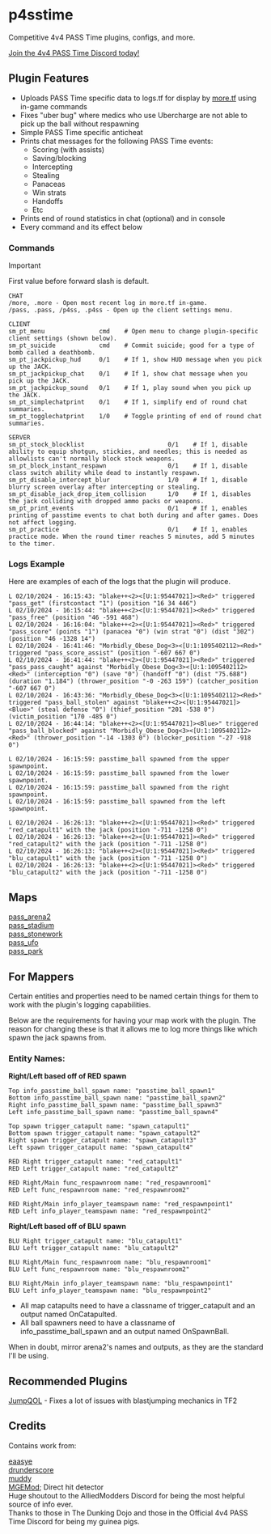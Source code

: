 # p4sstime

Competitive 4v4 PASS Time plugins, configs, and more.

[Join the 4v4 PASS Time Discord today!](https://discord.com/invite/Vrk3Etg)

## Plugin Features

- Uploads PASS Time specific data to logs.tf for display by [more.tf](https://more.tf) using in-game commands
- Fixes "uber bug" where medics who use Ubercharge are not able to pick up the ball without respawning
- Simple PASS Time specific anticheat
- Prints chat messages for the following PASS Time events:
    - Scoring (with assists)
    - Saving/blocking
    - Intercepting
    - Stealing
    - Panaceas
    - Win strats
    - Handoffs
    - Etc
- Prints end of round statistics in chat (optional) and in console
- Every command and its effect below

### Commands

> [!IMPORTANT]
> First value before forward slash is default.

```
CHAT
/more, .more - Open most recent log in more.tf in-game.
/pass, .pass, /p4ss, .p4ss - Open up the client settings menu.

CLIENT
sm_pt_menu               cmd    # Open menu to change plugin-specific client settings (shown below).
sm_pt_suicide            cmd    # Commit suicide; good for a type of bomb called a deathbomb.
sm_pt_jackpickup_hud     0/1    # If 1, show HUD message when you pick up the JACK.
sm_pt_jackpickup_chat    0/1    # If 1, show chat message when you pick up the JACK.
sm_pt_jackpickup_sound   0/1    # If 1, play sound when you pick up the JACK.
sm_pt_simplechatprint    0/1    # If 1, simplify end of round chat summaries.
sm_pt_togglechatprint    1/0    # Toggle printing of end of round chat summaries.

SERVER
sm_pt_stock_blocklist                       0/1    # If 1, disable ability to equip shotgun, stickies, and needles; this is needed as allowlists can't normally block stock weapons.
sm_pt_block_instant_respawn                 0/1    # If 1, disable class switch ability while dead to instantly respawn.
sm_pt_disable_intercept_blur                1/0    # If 1, disable blurry screen overlay after intercepting or stealing.
sm_pt_disable_jack_drop_item_collision      1/0    # If 1, disables the jack colliding with dropped ammo packs or weapons.
sm_pt_print_events                          0/1    # If 1, enables printing of passtime events to chat both during and after games. Does not affect logging.
sm_pt_practice                              0/1    # If 1, enables practice mode. When the round timer reaches 5 minutes, add 5 minutes to the timer.
```

### Logs Example

Here are examples of each of the logs that the plugin will produce.
```
L 02/10/2024 - 16:15:43: "blake++<2><[U:1:95447021]><Red>" triggered "pass_get" (firstcontact "1") (position "16 34 446")
L 02/10/2024 - 16:15:44: "blake++<2><[U:1:95447021]><Red>" triggered "pass_free" (position "46 -591 468")
L 02/10/2024 - 16:16:04: "blake++<2><[U:1:95447021]><Red>" triggered "pass_score" (points "1") (panacea "0") (win strat "0") (dist "302") (position "46 -1328 14")
L 02/10/2024 - 16:41:46: "Morbidly_Obese_Dog<3><[U:1:1095402112><Red>" triggered "pass_score_assist" (position "-607 667 0")
L 02/10/2024 - 16:41:44: "blake++<2><[U:1:95447021]><Red>" triggered "pass_pass_caught" against "Morbidly_Obese_Dog<3><[U:1:1095402112><Red>" (interception "0") (save "0") (handoff "0") (dist "75.688") (duration "1.184") (thrower_position "-0 -263 159") (catcher_position "-607 667 0")
L 02/10/2024 - 16:43:36: "Morbidly_Obese_Dog<3><[U:1:1095402112><Red>" triggered "pass_ball_stolen" against "blake++<2><[U:1:95447021]><Blue>" (steal defense "0") (thief_position "201 -538 0") (victim_position "170 -485 0")
L 02/10/2024 - 16:44:14: "blake++<2><[U:1:95447021]><Blue>" triggered "pass_ball_blocked" against "Morbidly_Obese_Dog<3><[U:1:1095402112><Red>" (thrower_position "-14 -1303 0") (blocker_position "-27 -918 0")

L 02/10/2024 - 16:15:59: passtime_ball spawned from the upper spawnpoint.
L 02/10/2024 - 16:15:59: passtime_ball spawned from the lower spawnpoint.
L 02/10/2024 - 16:15:59: passtime_ball spawned from the right spawnpoint.
L 02/10/2024 - 16:15:59: passtime_ball spawned from the left spawnpoint.

L 02/10/2024 - 16:26:13: "blake++<2><[U:1:95447021]><Red>" triggered "red_catapult1" with the jack (position "-711 -1258 0")
L 02/10/2024 - 16:26:13: "blake++<2><[U:1:95447021]><Red>" triggered "red_catapult2" with the jack (position "-711 -1258 0")
L 02/10/2024 - 16:26:13: "blake++<2><[U:1:95447021]><Red>" triggered "blu_catapult1" with the jack (position "-711 -1258 0")
L 02/10/2024 - 16:26:13: "blake++<2><[U:1:95447021]><Red>" triggered "blu_catapult2" with the jack (position "-711 -1258 0")
```

## Maps

[pass_arena2](https://tf2maps.net/downloads/pass_arena2.16840/)\
[pass_stadium](https://tf2maps.net/downloads/pass_stadium.15102/)\
[pass_stonework](https://tf2maps.net/downloads/pass_stonework.15974/)\
[pass_ufo](https://tf2maps.net/downloads/pass_ufo.16796/)\
[pass_park](https://tf2maps.net/downloads/park.16805/)

## For Mappers

Certain entities and properties need to be named certain things for them to work with the plugin's logging capabilities.

Below are the requirements for having your map work with the plugin. The reason for changing these is that it allows me to log more things like which spawn the jack spawns from.

### Entity Names:
**Right/Left based off of RED spawn**
```
Top info_passtime_ball_spawn name: "passtime_ball_spawn1"
Bottom info_passtime_ball_spawn name: "passtime_ball_spawn2"
Right info_passtime_ball_spawn name: "passtime_ball_spawn3"
Left info_passtime_ball_spawn name: "passtime_ball_spawn4"
```
```
Top spawn trigger_catapult name: "spawn_catapult1"
Bottom spawn trigger_catapult name: "spawn_catapult2"
Right spawn trigger_catapult name: "spawn_catapult3"
Left spawn trigger_catapult name: "spawn_catapult4"
```
```
RED Right trigger_catapult name: "red_catapult1"
RED Left trigger_catapult name: "red_catapult2"
```
```
RED Right/Main func_respawnroom name: "red_respawnroom1"
RED Left func_respawnroom name: "red_respawnroom2"
```
```
RED Right/Main info_player_teamspawn name: "red_respawnpoint1"
RED Left info_player_teamspawn name: "red_respawnpoint2"
```
**Right/Left based off of BLU spawn**
```
BLU Right trigger_catapult name: "blu_catapult1"
BLU Left trigger_catapult name: "blu_catapult2"
```
```
BLU Right/Main func_respawnroom name: "blu_respawnroom1"
BLU Left func_respawnroom name: "blu_respawnroom2"
```
```
BLU Right/Main info_player_teamspawn name: "blu_respawnpoint1"
BLU Left info_player_teamspawn name: "blu_respawnpoint2"
```

- All map catapults need to have a classname of trigger_catapult and an output named OnCatapulted.
- All ball spawners need to have a classname of info_passtime_ball_spawn and an output named OnSpawnBall.

When in doubt, mirror arena2's names and outputs, as they are the standard I'll be using.

## Recommended Plugins

[JumpQOL](https://github.com/chrb22/jumpqol/) - Fixes a lot of issues with blastjumping mechanics in TF2

## Credits

Contains work from:

[eaasye](https://github.com/eaasye/passtime/tree/master/addons/sourcemod/plugins)\
[drunderscore](https://github.com/drunderscore/SourcemodPlugins/blob/master/fix_uber_wearoff_condition.sp)\
[muddy](https://github.com/SirBlockles/pass-tweaks/blob/main/passtweaks.sp)\
[MGEMod](https://github.com/sapphonie/MGEMod/blob/master/addons/sourcemod/scripting/mge.sp#L546-L562); Direct hit detector\
Huge shoutout to the AlliedModders Discord for being the most helpful source of info ever.\
Thanks to those in The Dunking Dojo and those in the Official 4v4 PASS Time Discord for being my guinea pigs.
